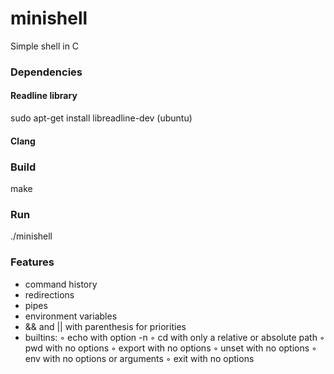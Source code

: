 # minishell
Simple shell in C

### Dependencies

#### Readline library
sudo apt-get install libreadline-dev (ubuntu)

#### Clang

### Build
make

### Run
./minishell

### Features
- command history
- redirections
- pipes
- environment variables
- && and || with parenthesis for priorities
- builtins:
  ◦ echo with option -n
  ◦ cd with only a relative or absolute path
  ◦ pwd with no options
  ◦ export with no options
  ◦ unset with no options
  ◦ env with no options or arguments
  ◦ exit with no options
